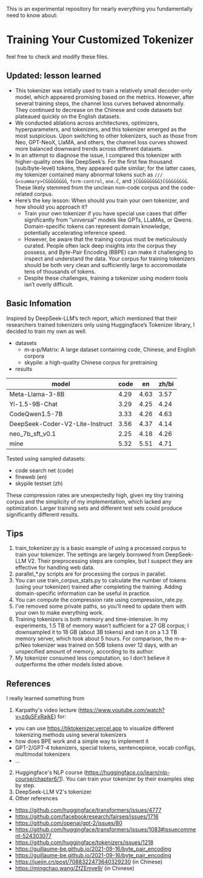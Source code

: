 This is an experimental repository for nearly everything you fundamentally need to know about:
# Training Your Customized Tokenizer
feel free to check and modify these files.

## Updated: lesson learned
- This tokenizer was initially used to train a relatively small decoder-only model, which appeared promising based on the metrics. However, after several training steps, the channel loss curves behaved abnormally. They continued to decrease on the Chinese and code datasets but plateaued quickly on the English datasets.
- We conducted ablations across architectures, optimizers, hyperparameters, and tokenizers, and this tokenizer emerged as the most suspicious. Upon switching to other tokenizers, such as those from Neo, GPT-NeoX, LlaMA, and others, the channel loss curves showed more balanced downward trends across different datasets.
- In an attempt to diagnose the issue, I compared this tokenizer with higher-quality ones like DeepSeek’s. For the first few thousand (sub/byte-level) tokens, they appeared quite similar; for the latter cases, my tokenizer contained many abnormal tokens such as `///Ġ<summary>ĊĠĠĠĠĠĠĠĠ`, `form-control`, `one.Ċ`, and `}ĊĠĠĠĠĠĠĠĠ}ĊĠĠĠĠĠĠĠĠ`. These likely stemmed from the unclean non-code corpus and the code-related corpus.
- Here’s the key lesson: When should you train your own tokenizer, and how should you approach it?
  - Train your own tokenizer if you have special use cases that differ significantly from “universal” models like GPTs, LLaMAs, or Qwens. Domain-specific tokens can represent domain knowledge, potentially accelerating inference speed. 
  - However, be aware that the training corpus must be meticulously curated. People often lack deep insights into the corpus they possess, and Byte-Pair Encoding (BBPE) can make it challenging to inspect and understand the data. Your corpus for training tokenizers should be both very clean and sufficiently large to accommodate tens of thousands of tokens. 
  - Despite these challenges, training a tokenizer using modern tools isn’t overly difficult.  

## Basic Infomation
Inspired by DeepSeek-LLM’s tech report, which mentioned that their researchers trained tokenizers only using Huggingface’s Tokenizer library, I decided to train my own as well.

- datasets
  - m-a-p/Matrix: A large dataset containing code, Chinese, and English corpora
  - skypile: a high-quality Chinese corpus for pretraining
- results

| model | code | en | zh/bi |
|---|---|---|---|
| Meta-Llama-3-8B | 4.29 | 4.63 | 3.57 |
| Yi-1.5-9B-Chat | 3.29 | 4.25 | 4.24 |
| CodeQwen1.5-7B | 3.33 | 4.26 | 4.63 |
| DeepSeek-Coder-V2-Lite-Instruct | 3.56 | 4.37 | 4.14 |
| neo_7b_sft_v0.1 | 2.25 | 4.18 | 4.26 |
| mine | 5.32 | 5.51 | 4.71 |

Tested using sampled datasets:
- code search net (code)
- fineweb (en)
- skypile testset (zh)

These compression rates are unexpectedly high, given my tiny training corpus and the simplicity of my implementation, which lacked any optimization. Larger training sets and different test sets could produce significantly different results.


## Tips

1. train_tokenizer.py is a basic example of using a processed corpus to train your tokenizer. The settings are largely borrowed from DeepSeek-LLM V2. Their preprocessing steps are complex, but I suspect they are effective for handling web data.
2. parallel_*.py scripts are for processing the corpus in parallel.
3. You can use train_corpus_stats.py to calculate the number of tokens (using your tokenizer) trained after completing the training. Adding domain-specific information can be useful in practice.
4. You can compute the compression rate using compression_rate.py.
5. I’ve removed some private paths, so you’ll need to update them with your own to make everything work.
6. Training tokenizers is both memory and time-intensive. In my experiments, 1.5 TB of memory wasn’t sufficient for a 27 GB corpus; I downsampled it to 18 GB (about 3B tokens) and ran it on a 1.3 TB memory server, which took about 5 hours. For comparison, the m-a-p/Neo tokenizer was trained on 50B tokens over 12 days, with an unspecified amount of memory, according to its author.
7. My tokenizer consumed less computation, so I don’t believe it outperforms the other models listed above.


## References

I really learned something from
1. Karpathy's video lecture (https://www.youtube.com/watch?v=zduSFxRajkE) for:
 - you can use https://tiktokenizer.vercel.app to visualize different tokenizing methods using several tokenizers
 - how does BPE work and a simple way to implement it
 - GPT-2/GPT-4 tokenizers, special tokens, sentencepiece, vocab configs, multimodal tokenizers
 - ...

2. Huggingface's NLP course (https://huggingface.co/learn/nlp-course/chapter6/1). You can train your tokenizer by their examples step by step.
3. DeepSeek-LLM V2's tokenizer
4. Other references
 - https://github.com/huggingface/transformers/issues/4777
 - https://github.com/facebookresearch/fairseq/issues/1716
 - https://github.com/openai/gpt-2/issues/80
 - https://github.com/huggingface/transformers/issues/1083#issuecomment-524303077
 - https://github.com/huggingface/tokenizers/issues/1218
 - https://guillaume-be.github.io/2021-09-16/byte_pair_encoding
 - https://guillaume-be.github.io/2021-09-16/byte_pair_encoding
 - https://juejin.cn/post/7088322473640329230 (in Chinese)
 - https://mingchao.wang/ZfZEmye9/ (in Chinese)

